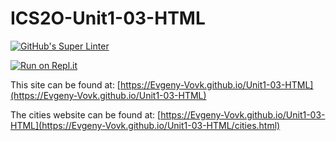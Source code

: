 # ICS2O-Unit1-03-HTML

[![GitHub's Super Linter](https://github.com/Evgeny-Vovk/ICS2O-Unit1-03-HTML/workflows/GitHub's%20Super%20Linter/badge.svg)](https://github.com/Evgeny-Vovk/ICS2O-Unit1-03-HTML/actions)



[![Run on Repl.it](https://repl.it/badge/github/Evgeny-Vovk/ICS2O-Unit1-03-HTML)](https://repl.it/github/Evgeny-Vovk/ICS2O-Unit1-03-HTML)

This site can be found at: [https://Evgeny-Vovk.github.io/Unit1-03-HTML](https://Evgeny-Vovk.github.io/Unit1-03-HTML)

The cities website can be found at: [https://Evgeny-Vovk.github.io/Unit1-03-HTML](https://Evgeny-Vovk.github.io/Unit1-03-HTML/cities.html)
